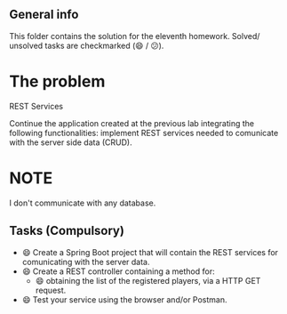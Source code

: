 ## General info
This folder contains the solution for the eleventh homework. Solved/ unsolved tasks are checkmarked (:smile: / :confused:).

# The problem

REST Services

Continue the application created at the previous lab integrating the following functionalities: implement REST services needed to comunicate with the server side data (CRUD).

# NOTE
I don't communicate with any database.


## Tasks (Compulsory)
  * :smile: Create a Spring Boot project that will contain the REST services for comunicating with the server data.
  * :smile: Create a REST controller containing a method for:
     * :smile: obtaining the list of the registered players, via a HTTP GET request.
  * :smile: Test your service using the browser and/or Postman.


